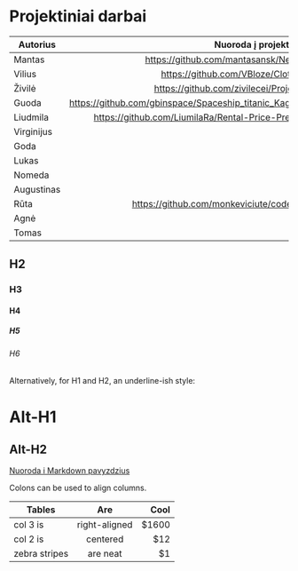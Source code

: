 # Projektiniai darbai

| Autorius        | Nuoroda į projektą           |
| ------------- |:-------------:|
|Mantas|https://github.com/mantasansk/NewsArticlesProject|
|Vilius|https://github.com/VBloze/ClothingClassifier|
|Živilė|https://github.com/zivilecei/Projektas-drabuziai|
|Guoda|https://github.com/gbinspace/Spaceship_titanic_Kaggle_competition_logistic_regression|
|Liudmila|https://github.com/LiumilaRa/Rental-Price-Prediction-with-Web-Scrapping|
|Virginijus||
|Goda||
|Lukas||
|Nomeda||
|Augustinas||
|Rūta|https://github.com/monkeviciute/code_academy_projektas|
|Agnė||
|Tomas||

## H2
### H3
#### H4
##### H5
###### H6

Alternatively, for H1 and H2, an underline-ish style:

Alt-H1
======

Alt-H2
------

[Nuoroda i Markdown pavyzdzius](https://github.com/adam-p/markdown-here/wiki/Markdown-Cheatsheet)


Colons can be used to align columns.

| Tables        | Are           | Cool  |
| ------------- |:-------------:| -----:|
| col 3 is      | right-aligned | $1600 |
| col 2 is      | centered      |   $12 |
| zebra stripes | are neat      |    $1 |
